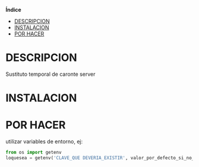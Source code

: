 **Índice**   

- [DESCRIPCION](#descripcion)
- [INSTALACION](#instalacion)
- [POR HACER](#por_hacer)


# DESCRIPCION

Sustituto temporal de caronte server

# INSTALACION

# POR HACER

utilizar variables de entorno, ej:
``` python
from os import getenv
loquesea = getenv('CLAVE_QUE DEVERIA_EXISTIR', valor_por_defecto_si_no_existe)
```